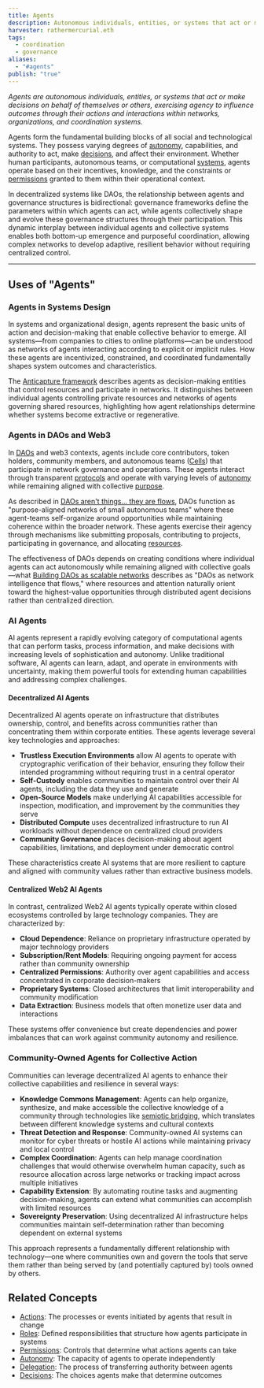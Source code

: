 ```yaml
---
title: Agents
description: Autonomous individuals, entities, or systems that act or make decisions, influencing outcomes through their actions within decentralized networks and coordination systems.
harvester: rathermercurial.eth
tags:
  - coordination
  - governance
aliases:
  - "#agents"
publish: "true"
---
```


*Agents are autonomous individuals, entities, or systems that act or make decisions on behalf of themselves or others, exercising agency to influence outcomes through their actions and interactions within networks, organizations, and coordination systems.*

Agents form the fundamental building blocks of all social and technological systems. They possess varying degrees of [autonomy](tags/autonomy.md), capabilities, and authority to act, make [decisions](tags/decisions.md), and affect their environment. Whether human participants, autonomous teams, or computational [systems](tags/systems.md), agents operate based on their incentives, knowledge, and the constraints or [permissions](tags/permissions.md) granted to them within their operational context.

In decentralized systems like DAOs, the relationship between agents and governance structures is bidirectional: governance frameworks define the parameters within which agents can act, while agents collectively shape and evolve these governance structures through their participation. This dynamic interplay between individual agents and collective systems enables both bottom-up emergence and purposeful coordination, allowing complex networks to develop adaptive, resilient behavior without requiring centralized control.

---

## Uses of "Agents"

### Agents in Systems Design

In systems and organizational design, agents represent the basic units of action and decision-making that enable collective behavior to emerge. All systems—from companies to cities to online platforms—can be understood as networks of agents interacting according to explicit or implicit rules. How these agents are incentivized, constrained, and coordinated fundamentally shapes system outcomes and characteristics.

The [Anticapture framework](links/Anticapture.md) describes agents as decision-making entities that control resources and participate in networks. It distinguishes between individual agents controlling private resources and networks of agents governing shared resources, highlighting how agent relationships determine whether systems become extractive or regenerative.

### Agents in DAOs and Web3

In [DAOs](tags/daos.md) and web3 contexts, agents include core contributors, token holders, community members, and autonomous teams ([Cells](notes/dao-primitives/patterns/collaboration-scale-patterns/cell-working-group.md)) that participate in network governance and operations. These agents interact through transparent [protocols](tags/protocols.md) and operate with varying levels of [autonomy](tags/autonomy.md) while remaining aligned with collective [purpose](tags/purpose.md).

As described in [DAOs aren't things... they are flows](DAOs%20aren't%20things...%20they%20are%20flows..md), DAOs function as "purpose-aligned networks of small autonomous teams" where these agent-teams self-organize around opportunities while maintaining coherence within the broader network. These agents exercise their agency through mechanisms like submitting proposals, contributing to projects, participating in governance, and allocating [resources](tags/resources.md).

The effectiveness of DAOs depends on creating conditions where individual agents can act autonomously while remaining aligned with collective goals—what [Building DAOs as scalable networks](Building%20DAOs%20as%20scalable%20networks.md) describes as "DAOs as network intelligence that flows," where resources and attention naturally orient toward the highest-value opportunities through distributed agent decisions rather than centralized direction.

### AI Agents

AI agents represent a rapidly evolving category of computational agents that can perform tasks, process information, and make decisions with increasing levels of sophistication and autonomy. Unlike traditional software, AI agents can learn, adapt, and operate in environments with uncertainty, making them powerful tools for extending human capabilities and addressing complex challenges.

#### Decentralized AI Agents

Decentralized AI agents operate on infrastructure that distributes ownership, control, and benefits across communities rather than concentrating them within corporate entities. These agents leverage several key technologies and approaches:

- **Trustless Execution Environments** allow AI agents to operate with cryptographic verification of their behavior, ensuring they follow their intended programming without requiring trust in a central operator
- **Self-Custody** enables communities to maintain control over their AI agents, including the data they use and generate
- **Open-Source Models** make underlying AI capabilities accessible for inspection, modification, and improvement by the communities they serve
- **Distributed Compute** uses decentralized infrastructure to run AI workloads without dependence on centralized cloud providers
- **Community Governance** places decision-making about agent capabilities, limitations, and deployment under democratic control

These characteristics create AI systems that are more resilient to capture and aligned with community values rather than extractive business models.

#### Centralized Web2 AI Agents

In contrast, centralized Web2 AI agents typically operate within closed ecosystems controlled by large technology companies. They are characterized by:

- **Cloud Dependence**: Reliance on proprietary infrastructure operated by major technology providers
- **Subscription/Rent Models**: Requiring ongoing payment for access rather than community ownership
- **Centralized Permissions**: Authority over agent capabilities and access concentrated in corporate decision-makers
- **Proprietary Systems**: Closed architectures that limit interoperability and community modification
- **Data Extraction**: Business models that often monetize user data and interactions

These systems offer convenience but create dependencies and power imbalances that can work against community autonomy and resilience.

### Community-Owned Agents for Collective Action

Communities can leverage decentralized AI agents to enhance their collective capabilities and resilience in several ways:

- **Knowledge Commons Management**: Agents can help organize, synthesize, and make accessible the collective knowledge of a community through technologies like [semiotic bridging](tags/semiotic-bridging.md), which translates between different knowledge systems and cultural contexts
- **Threat Detection and Response**: Community-owned AI systems can monitor for cyber threats or hostile AI actions while maintaining privacy and local control
- **Complex Coordination**: Agents can help manage coordination challenges that would otherwise overwhelm human capacity, such as resource allocation across large networks or tracking impact across multiple initiatives
- **Capability Extension**: By automating routine tasks and augmenting decision-making, agents can extend what communities can accomplish with limited resources
- **Sovereignty Preservation**: Using decentralized AI infrastructure helps communities maintain self-determination rather than becoming dependent on external systems

This approach represents a fundamentally different relationship with technology—one where communities own and govern the tools that serve them rather than being served by (and potentially captured by) tools owned by others.

## Related Concepts

- [Actions](tags/actions.md): The processes or events initiated by agents that result in change
- [Roles](tags/roles.md): Defined responsibilities that structure how agents participate in systems
- [Permissions](tags/permissions.md): Controls that determine what actions agents can take
- [Autonomy](tags/autonomy.md): The capacity of agents to operate independently
- [Delegation](tags/delegation.md): The process of transferring authority between agents
- [Decisions](tags/decisions.md): The choices agents make that determine outcomes